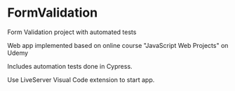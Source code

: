 # FormValidation
Form Validation project with automated tests

Web app implemented based on online course "JavaScript Web Projects" on Udemy

Includes automation tests done in Cypress. 

Use LiveServer Visual Code extension to start app.
